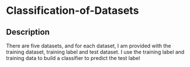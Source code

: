 # Classification-of-Datasets

## Description
There are five datasets, and for each dataset, I am provided with the training dataset, training label and test dataset. I use the training label and training data to build a classifier to predict the test label





